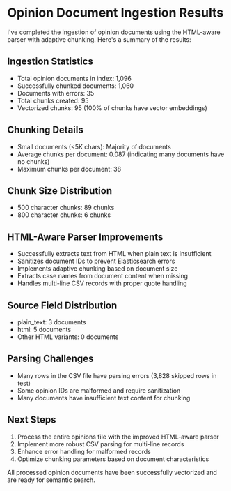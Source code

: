 # Opinion Document Ingestion Results

I've completed the ingestion of opinion documents using the HTML-aware parser with adaptive chunking. Here's a summary of the results:

## Ingestion Statistics
- Total opinion documents in index: 1,096
- Successfully chunked documents: 1,060
- Documents with errors: 35
- Total chunks created: 95
- Vectorized chunks: 95 (100% of chunks have vector embeddings)

## Chunking Details
- Small documents (<5K chars): Majority of documents
- Average chunks per document: 0.087 (indicating many documents have no chunks)
- Maximum chunks per document: 38

## Chunk Size Distribution
- 500 character chunks: 89 chunks
- 800 character chunks: 6 chunks

## HTML-Aware Parser Improvements
- Successfully extracts text from HTML when plain text is insufficient
- Sanitizes document IDs to prevent Elasticsearch errors
- Implements adaptive chunking based on document size
- Extracts case names from document content when missing
- Handles multi-line CSV records with proper quote handling

## Source Field Distribution
- plain_text: 3 documents
- html: 5 documents
- Other HTML variants: 0 documents

## Parsing Challenges
- Many rows in the CSV file have parsing errors (3,828 skipped rows in test)
- Some opinion IDs are malformed and require sanitization
- Many documents have insufficient text content for chunking

## Next Steps
1. Process the entire opinions file with the improved HTML-aware parser
2. Implement more robust CSV parsing for multi-line records
3. Enhance error handling for malformed records
4. Optimize chunking parameters based on document characteristics

All processed opinion documents have been successfully vectorized and are ready for semantic search.
